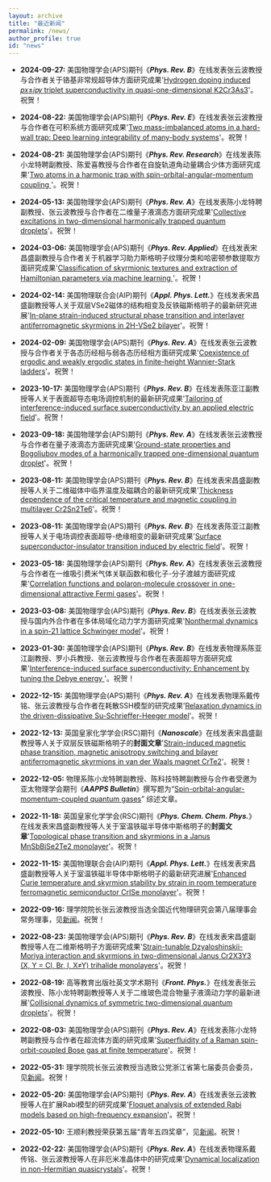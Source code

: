 ```yaml
---
layout: archive
title: "最近新闻"
permalink: /news/
author_profile: true
id: "news"
---
```



- **2024-09-27:**
    美国物理学会(APS)期刊《**_Phys. Rev. B_**》在线发表张云波教授与合作者关于铬基非常规超导体方面研究成果'[Hydrogen doping induced 𝑝𝑥±𝑖⁢𝑝𝑦 triplet superconductivity in quasi-one-dimensional K2⁢Cr3⁢As3](https://doi.org/10.1103/PhysRevB.110.094519)'。祝贺！
  
- **2024-08-22:**
    美国物理学会(APS)期刊《**_Phys. Rev. E_**》在线发表张云波教授与合作者在可积系统方面研究成果'[Two mass-imbalanced atoms in a hard-wall trap: Deep learning integrability of many-body systems](https://doi.org/10.1103/PhysRevE.110.024129)'。祝贺！

- **2024-08-21:**
    美国物理学会(APS)期刊《**_Phys. Rev. Research_**》在线发表陈小龙特聘副教授、陈爱喜教授与合作者在自旋轨道角动量耦合少体方面研究成果'[Two atoms in a harmonic trap with spin-orbital-angular-momentum coupling
](https://doi.org/10.1103/PhysRevResearch.6.033200)'。祝贺！

- **2024-05-13:**
    美国物理学会(APS)期刊《**_Phys. Rev. A_**》在线发表陈小龙特聘副教授、张云波教授与合作者在二维量子液滴态方面研究成果'[Collective excitations in two-dimensional harmonically trapped quantum droplets](https://doi.org/10.1103/PhysRevA.109.053309)'。祝贺！
  
- **2024-03-06:**
    美国物理学会(APS)期刊《**_Phys. Rev. Applied_**》在线发表宋昌盛副教授与合作者关于机器学习助力斯格明子纹理分类和哈密顿参数提取方面研究成果'[Classification of skyrmionic textures and extraction of Hamiltonian parameters via machine learning
](https://journals.aps.org/prapplied/abstract/10.1103/PhysRevApplied.21.034009)'。祝贺！
  
- **2024-02-14:** 
    美国物理联合会(AIP)期刊《**_Appl. Phys. Lett._**》在线发表宋昌盛副教授等人关于双层VSe2磁体的结构相变及反铁磁斯格明子的最新研究进展'[In-plane strain-induced structural phase transition and interlayer antiferromagnetic skyrmions in 2H-VSe2 bilayer](https://doi.org/10.1063/5.0190515)'。祝贺！
  
- **2024-02-09:**
    美国物理学会(APS)期刊《**_Phys. Rev. A_**》在线发表张云波教授与合作者关于各态历经相与弱各态历经相方面研究成果'[Coexistence of ergodic and weakly ergodic states in finite-height Wannier-Stark ladders](https://journals.aps.org/pra/abstract/10.1103/PhysRevA.109.023314)'。祝贺！
    
- **2023-10-17:**
    美国物理学会(APS)期刊《**_Phys. Rev. B_**》在线发表陈亚江副教授等人关于表面超导态电场调控机制的最新研究成果'[Tailoring of interference-induced surface superconductivity by an applied electric field](https://doi.org/10.1103/PhysRevB.108.134506)'。祝贺！

- **2023-09-18:**
    美国物理学会(APS)期刊《**_Phys. Rev. A_**》在线发表张云波教授与合作者在量子液滴态方面研究成果'[Ground-state properties and Bogoliubov modes of a harmonically trapped one-dimensional quantum droplet](https://doi.org/10.1103/PhysRevA.108.033312)'。祝贺！
    
- **2023-08-11:**
    美国物理学会(APS)期刊《**_Phys. Rev. B_**》在线发表宋昌盛副教授等人关于二维磁体中临界温度及磁耦合的最新研究成果'[Thickness dependence of the critical temperature and magnetic coupling in multilayer Cr2Sn2Te6](https://doi.org/10.1103/PhysRevB.108.064416)'。祝贺！
  
- **2023-08-11:**
    美国物理学会(APS)期刊《**_Phys. Rev. B_**》在线发表陈亚江副教授等人关于电场调控表面超导-绝缘相变的最新研究成果'[Surface superconductor-insulator transition induced by electric field](https://doi.org/10.1103/PhysRevB.108.054508)'。祝贺！
  
- **2023-05-18:**
    美国物理学会(APS)期刊《**_Phys. Rev. A_**》在线发表张云波教授与合作者在一维吸引费米气体关联函数和极化子-分子渡越方面研究成果'[Correlation functions and polaron-molecule crossover in one-dimensional attractive Fermi gases](https://doi.org/10.1103/PhysRevA.107.053312)'。祝贺！
    
- **2023-03-08:**
    美国物理学会(APS)期刊《**_Phys. Rev. B_**》在线发表张云波教授与国内外合作者在多体局域化动力学方面研究成果'[Nonthermal dynamics in a spin-21 lattice Schwinger model](https://arxiv.org/abs/2301.03006)'。祝贺！

- **2023-01-30:**
    美国物理学会(APS)期刊《**_Phys. Rev. B_**》在线发表物理系陈亚江副教授、罗小兵教授、张云波教授与合作者在表面超导方面研究成果'[Interference-induced surface superconductivity: Enhancement by tuning the Debye energy
](https://arxiv.org/abs/2301.12979)'。祝贺！
    
- **2022-12-15:**
    美国物理学会(APS)期刊《**_Phys. Rev. A_**》在线发表物理系戴传铭、张云波教授与合作者在耗散SSH模型的研究成果'[Relaxation dynamics in the driven-dissipative Su-Schrieffer-Heeger model](https://doi.org/10.1103/PhysRevA.106.062208)'。祝贺！ 
    
- **2022-12-13:**
    英国皇家化学学会(RSC)期刊《**_Nanoscale_**》在线发表宋昌盛副教授等人关于双层反铁磁斯格明子的**封面文章**'[Strain-induced magnetic phase transition, magnetic anisotropy switching and bilayer antiferromagnetic skyrmions in van der Waals magnet CrTe2](https://doi.org/10.1039/D2NR04740C)'。祝贺！
    
- **2022-12-05:**
    物理系陈小龙特聘副教授、陈科技特聘副教授与合作者受邀为亚太物理学会期刊《**_AAPPS Bulletin_**》撰写题为“[Spin-orbital-angular-momentum-coupled quantum gases](https://doi.org/10.1007/s43673-022-00069-w)” 综述文章。
    
- **2022-11-18:**
    英国皇家化学学会(RSC)期刊《**_Phys. Chem. Chem. Phys._**》在线发表宋昌盛副教授等人关于室温铁磁半导体中斯格明子的**封面文章**'[Topological phase transition and skyrmions in a Janus MnSbBiSe2Te2 monolayer](https://doi.org/10.1039/D2CP03860A)'。祝贺！
    
- **2022-11-15:**
    美国物理联合会(AIP)期刊《**_Appl. Phys. Lett._**》在线发表宋昌盛副教授等人关于室温铁磁半导体中斯格明子的最新研究进展'[Enhanced Curie temperature and skyrmion stability by strain in room temperature ferromagnetic semiconductor CrISe monolayer](https://arxiv.org/abs/2207.11418)'。祝贺！

- **2022-09-16:**
    理学院院长张云波教授当选全国近代物理研究会第八届理事会常务理事，见[新闻](https://mp.weixin.qq.com/s/AkdLesQd-UncHpiFIO-PuA)。祝贺！

- **2022-08-23:**
    美国物理学会(APS)期刊《**_Phys. Rev. B_**》在线发表宋昌盛副教授等人在二维斯格明子方面研究成果'[Strain-tunable Dzyaloshinskii-Moriya interaction and skyrmions in two-dimensional Janus Cr2X3Y3 (X, Y = Cl, Br, I, X≠Y) trihalide monolayers](https://arxiv.org/abs/2109.00723)'。祝贺！

- **2022-08-19:**
    高等教育出版社英文学术期刊《**_Front. Phys._**》在线发表张云波教授、陈小龙特聘副教授等人关于二维玻色混合物量子液滴动力学的最新进展'[Collisional dynamics of symmetric two-dimensional quantum droplets](https://doi.org/10.1007/s11467-022-1192-z)'。祝贺！
    
- **2022-08-03:**
    美国物理学会(APS)期刊《**_Phys. Rev. A_**》在线发表陈小龙特聘副教授与合作者在超流体方面的研究成果'[Superfluidity of a Raman spin-orbit-coupled Bose gas at finite temperature](https://arxiv.org/abs/2203.02921)'。祝贺！    
    
- **2022-05-31:**
    理学院院长张云波教授当选致公党浙江省第七届委员会委员，见[新闻](https://mp.weixin.qq.com/s/k0hY63N2yfL21s3LMj8VmQ)。祝贺！
    
- **2022-05-20:**
    美国物理学会(APS)期刊《**_Phys. Rev. A_**》在线发表张云波教授等人在扩展Rabi模型的研究成果'[Floquet analysis of extended Rabi models based on high-frequency expansion](https://arxiv.org/abs/2202.09751)'。祝贺！
    
- **2022-05-10:**
    王顺利教授荣获第五届“青年五四奖章”，见[新闻](https://mp.weixin.qq.com/s/oxpsScPkj_NLMUqE95F5rw)。祝贺！
    
- **2022-02-22:**
    美国物理学会(APS)期刊《**_Phys. Rev. A_**》在线发表物理系戴传铭、张云波教授等人在非厄米准晶体中的研究成果'[Dynamical localization in non-Hermitian quasicrystals](https://arxiv.org/abs/2201.04028)'。祝贺！








<!---
- **2022-03-15:**
    Two of [Jennifer Ortiz](https://homes.cs.washington.edu/~jortiz16/)'s papers got accepted!
    - 'SLAOrchestrator - Reducing the Cost of Performance SLAs in the Cloud' at USENIX ATC 2018
    - 'Learning State Representations for Query Optimization with Deep Reinforcement Learning' at the DEEM Workshop, SIGMOD 2018
-->

<!---
- **2022-02-15:**
    Watch [Dylan Hutchison](https://www.linkedin.com/in/dylanhutchison/)'s [recorded talk](https://youtu.be/d-ZY8lIs5Pc?t=2m45s) from the SIGMOD [BeyondMR workshop](https://sites.google.com/site/beyondmr2017/) on [LaraDB: A Minimalist Kernel for Linear and Relational Algbera](https://doi.org/10.1145/3070607.3070608)
-->
